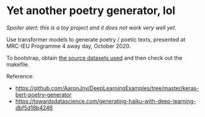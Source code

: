 # Yet another poetry generator, lol

*Spoiler alert: this is a toy project and it does not work very well yet.*

Use transformer models to generate poetry / poetic texts, presented at MRC-IEU Programme 4 away day, October 2020.

To bootstrap, obtain [the source datasets used](datasets/source/README.md) and then check out the makefile.

Reference:

- https://github.com/AaronJny/DeepLearningExamples/tree/master/keras-bert-poetry-generator
- https://towardsdatascience.com/generating-haiku-with-deep-learning-dbf5d18b4246
